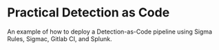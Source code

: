 # Practical Detection as Code 
An example of how to deploy a Detection-as-Code pipeline using Sigma Rules, Sigmac, Gitlab CI, and Splunk.


